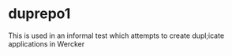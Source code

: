 # duprepo1

This is used in an informal test which attempts to create dupl;icate applications in Wercker
